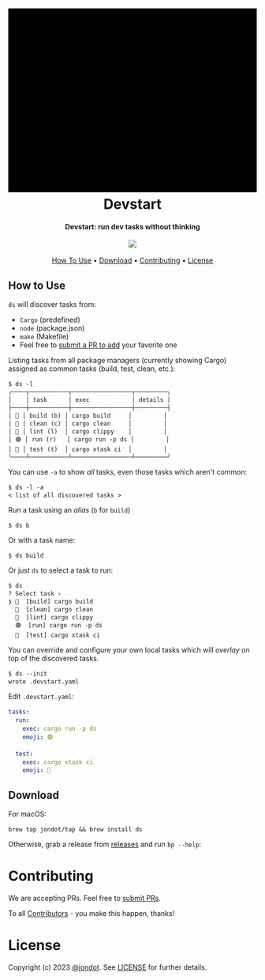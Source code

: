 <h1 align="center">
   <img src="media/screen.png" width="600"/>
   <br/>
   Devstart
</h1>

<h4 align="center"> Devstart: run dev tasks without thinking</h4>
<p align="center">
<img src="https://github.com/jondot/devstart/actions/workflows/build.yml/badge.svg"/>
</p>
<p align="center">
  <a href="#how-to-use">How To Use</a> •
  <a href="#download">Download</a> •
  <a href="#contributing">Contributing</a> •
  <a href="#license">License</a>
</p>


## How to Use

`ds` will discover tasks from:

* `Cargo` (predefined)
* `node` (package.json)
* `make` (Makefile)
* Feel free to [submit a PR to add](https://github.com/jondot/devstart/pulls) your favorite one

Listing tasks from all package managers (currently showing Cargo) assigned as common tasks (build, test, clean, etc.):

```
$ ds -l
╭────┬───────────┬─────────────────┬─────────╮
│    │ task      │ exec            │ details │
├────┼───────────┼─────────────────┼─────────┤
│ 🦀 │ build (b) │ cargo build     │         │
│ 🦀 │ clean (c) │ cargo clean     │         │
│ 🦀 │ lint (l)  │ cargo clippy    │         │
│ 🟢 │ run (r)   │ cargo run -p ds │         │
│ 🚦 │ test (t)  │ cargo xtask ci  │         │
╰────┴───────────┴─────────────────┴─────────╯
```

You can use `-a` to show _all_ tasks, even those tasks which aren't common:

```
$ ds -l -a
< list of all discovered tasks >
```

Run a task using an _alias_ (`b` for `build`)

```
$ ds b
```

Or with a task name:

```
$ ds build
```

Or just `ds` to select a task to run:

```
$ ds
? Select task ›
❯ 🦀  [build] cargo build
  🦀  [clean] cargo clean
  🦀  [lint] cargo clippy
  🟢  [run] cargo run -p ds
  🚦  [test] cargo xtask ci
```

You can override and configure your own local tasks which will _overlay_ on top of the discovered tasks.


```
$ ds --init
wrote .devstart.yaml
```

Edit `.devstart.yaml`:

```yaml
tasks:
  run: 
    exec: cargo run -p ds
    emoji: 🟢

  test: 
    exec: cargo xtask ci
    emoji: 🚦
```


## Download

For macOS:

```
brew tap jondot/tap && brew install ds
```

Otherwise, grab a release from [releases](https://github.com/jondot/devstart/releases) and run `bp --help`:

# Contributing

We are accepting PRs. Feel free to [submit PRs](https://github.com/jondot/devstart/pulls).

To all [Contributors](https://github.com/jondot/devstart/graphs/contributors) - you make this happen, thanks!

# License

Copyright (c) 2023 [@jondot](http://twitter.com/jondot). See [LICENSE](LICENSE.txt) for further details.
